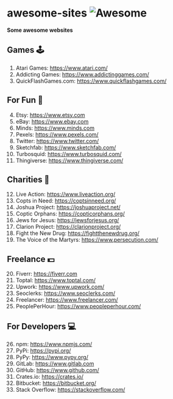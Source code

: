 # awesome-sites ![Awesome](https://cdn.rawgit.com/sindresorhus/awesome/d7305f38d29fed78fa85652e3a63e154dd8e8829/media/badge.svg)
**Some awesome websites**

## Games 🕹️
1. Atari Games: https://www.atari.com/
2. Addicting Games: https://www.addictinggames.com/
3. QuickFlashGames.com: https://www.quickflashgames.com/

## For Fun 🤪
4. Etsy: https://www.etsy.com
5. eBay: https://www.ebay.com
6. Minds: https://www.minds.com
7. Pexels: https://www.pexels.com/
8. Twitter: https://www.twitter.com/
9. Sketchfab: https://www.sketchfab.com/
10. Turbosquid: https://www.turbosquid.com/
11. Thingiverse: https://www.thingiverse.com/

## Charities 🫶
12. Live Action: https://www.liveaction.org/
13. Copts in Need: https://coptsinneed.org/
14. Joshua Project: https://joshuaproject.net/
15. Coptic Orphans: https://copticorphans.org/
16. Jews for Jesus: https://jewsforjesus.org/
17. Clarion Project: https://clarionproject.org/
18. Fight the New Drug: https://fightthenewdrug.org/
19. The Voice of the Martyrs: https://www.persecution.com/

## Freelance 💵
20. Fiverr: https://fiverr.com
21. Toptal: https://www.toptal.com/
22. Upwork: https://www.upwork.com/
23. Seoclerks: https://www.seoclerks.com/
24. Freelancer: https://www.freelancer.com/
25. PeoplePerHour: https://www.peopleperhour.com/

## For Developers 💻
26. npm: https://www.npmjs.com/
27. PyPi: https://pypi.org/  
28. PyPy: https://www.pypy.org/
29. GitLab: https://www.gitlab.com
30. GitHub: https://www.github.com/
31. Crates.io: https://crates.io/
32. Bitbucket: https://bitbucket.org/
33. Stack Overflow: https://stackoverflow.com/
